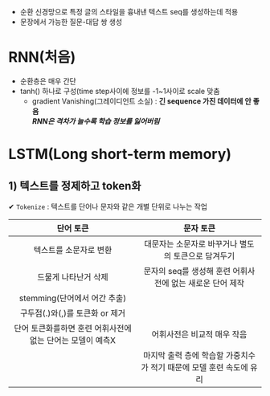 - 순환 신경망으로 특정 글의 스타일을 흉내낸 텍스트 seq를 생성하는데 적용
- 문장에서 가능한 질문-대답 쌍 생성

# RNN(처음)
- 순환층은 매우 간단
- tanh() 하나로 구성(time step사이에 정보를 -1~1사이로 scale 맞춤
  - gradient Vanishing(그레이디언트 소실) : **긴 sequence 가진 데이터에 안 좋음**  
***RNN은 격차가 늘수록 학습 정보를 잃어버림***

# LSTM(Long short-term memory)
## 1) 텍스트를 정제하고 token화
✔ ```Tokenize``` : 텍스트를 단어나 문자와 같은 개별 단위로 나누는 작업  

|단어 토큰|문자 토큰|
|:-------------:|:---------:|
|텍스트를 소문자로 변환|대문자는 소문자로 바꾸거나 별도의 토큰으로 담겨두기|
|드물게 나타난거 삭제|문자의 seq를 생성해 훈련 어휘사전에 없는 새로운 단어 제작|
|stemming(단어에서 어간 추출)||
|구두점(.)와(,)를 토큰화 or 제거||
|단어 토큰화를하면 훈련 어휘사전에 없는 단어는 모델이 예측X|어휘사전은 비교적 매우 작음|
||마지막 출력 층에 학습할 가중치수가 적기 때문에 모델 훈련 속도에 유리
